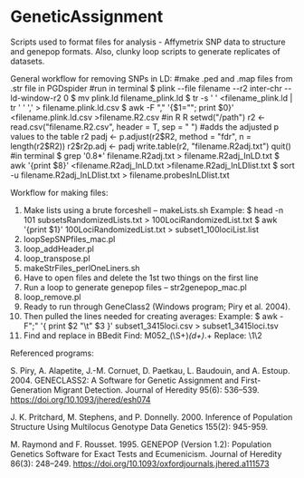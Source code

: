 # GeneticAssignment
Scripts used to format files for analysis - Affymetrix SNP data to structure and genepop formats. Also, clunky loop scripts to generate replicates of datasets.

General workflow for removing SNPs in LD:
#make .ped and .map files from .str file in PGDspider
#run in terminal
$ plink --file filename --r2 inter-chr --ld-window-r2 0
$ mv plink.ld filename_plink.ld
$ tr -s ' ' <filename_plink.ld | tr ' ' ',' > filename.plink.ld.csv
$ awk -F "," '{$1=""; print $0}' <filename.plink.ld.csv >filename.R2.csv
#in R
R
setwd("/path")
r2 <- read.csv("filename.R2.csv", header = T, sep = " ")
#adds the adjusted p values to the table r2
padj <- p.adjust(r2$R2, method = "fdr", n = length(r2$R2))
r2$r2p.adj <- padj
write.table(r2, "filename.R2adj.txt")
quit()
#in terminal
$ grep '0\.8*' filename.R2adj.txt > filename.R2adj_InLD.txt
$ awk '{print $8}' <filename.R2adj_InLD.txt >filename.R2adj_InLDlist.txt
$ sort -u filename.R2adj_InLDlist.txt > filename.probesInLDlist.txt

Workflow for making files:
1. Make lists using a brute forceshell – makeLists.sh
  Example:
  $ head -n 101 subsetsRandomizedLists.txt > 100LociRandomizedList.txt
  $ awk '{print $1}' 100LociRandomizedList.txt > subset1_100lociList.list
2. loopSepSNPfiles_mac.pl
3. loop_addHeader.pl
4. loop_transpose.pl
5. makeStrFiles_perlOneLiners.sh
6. Have to open files and delete the 1st two things on the first line
7. Run a loop to generate genepop files – str2genepop_mac.pl
9. loop_remove.pl
10. Ready to run through GeneClass2 (Windows program; Piry et al. 2004).
11. Then pulled the lines needed for creating averages:
  Example:
  $ awk -F";" '{ print $2 "\t" $3 }' subset1_3415loci.csv > subset1_3415loci.tsv
12. Find and replace in BBedit
  Find: M052_(\S+)_(d+)_.+
  Replace: \1\2

Referenced programs:

S. Piry, A. Alapetite, J.-M. Cornuet, D. Paetkau, L. Baudouin, and A. Estoup. 2004. GENECLASS2: A Software for Genetic Assignment and First-Generation Migrant Detection. Journal of Heredity 95(6): 536–539. https://doi.org/10.1093/jhered/esh074

J. K. Pritchard, M. Stephens, and P. Donnelly. 2000. Inference of Population Structure Using Multilocus Genotype Data
Genetics 155(2): 945-959.

M. Raymond and F. Rousset. 1995. GENEPOP (Version 1.2): Population Genetics Software for Exact Tests and Ecumenicism. Journal of Heredity 86(3): 248–249. https://doi.org/10.1093/oxfordjournals.jhered.a111573
